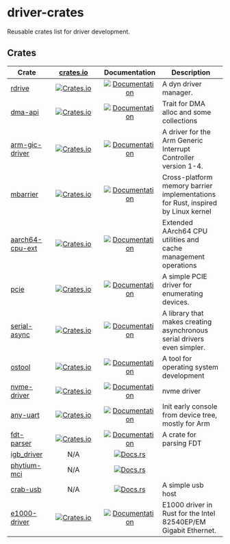 # driver-crates

Reusable crates list for driver development.

## Crates

| Crate | &nbsp;&nbsp;&nbsp;&nbsp;&nbsp;[crates.io](crates.io)&nbsp;&nbsp;&nbsp;&nbsp;&nbsp; | Documentation | Description |
|----|:--:|:--:|----|
| [rdrive](https://github.com/drivercraft/rdrive) | [![Crates.io](https://img.shields.io/crates/v/rdrive.svg)](https://crates.io/crates/rdrive) | [![Documentation](https://docs.rs/rdrive/badge.svg)](https://docs.rs/rdrive) | A dyn driver manager. |
| [dma-api](https://github.com/drivercraft/dma-api) | [![Crates.io](https://img.shields.io/crates/v/dma-api.svg)](https://crates.io/crates/dma-api) | [![Documentation](https://docs.rs/dma-api/badge.svg)](https://docs.rs/dma-api) | Trait for DMA alloc and some collections |
| [arm-gic-driver](https://github.com/rcore-os/arm-gic-driver) | [![Crates.io](https://img.shields.io/crates/v/arm-gic-driver.svg)](https://crates.io/crates/arm-gic-driver) | [![Documentation](https://docs.rs/arm-gic-driver/badge.svg)](https://docs.rs/arm-gic-driver) | A driver for the Arm Generic Interrupt Controller version 1-4. |
| [mbarrier](https://github.com/drivercraft/mbarrier) | [![Crates.io](https://img.shields.io/crates/v/mbarrier.svg)](https://crates.io/crates/mbarrier) | [![Documentation](https://docs.rs/mbarrier/badge.svg)](https://docs.rs/mbarrier) | Cross-platform memory barrier implementations for Rust, inspired by Linux kernel |
| [aarch64-cpu-ext](https://github.com/drivercraft/aarch64-cpu-ext) | [![Crates.io](https://img.shields.io/crates/v/aarch64-cpu-ext.svg)](https://crates.io/crates/aarch64-cpu-ext) | [![Documentation](https://docs.rs/aarch64-cpu-ext/badge.svg)](https://docs.rs/aarch64-cpu-ext) | Extended AArch64 CPU utilities and cache management operations |
| [pcie](https://github.com/drivercraft/pcie) | [![Crates.io](https://img.shields.io/crates/v/pcie.svg)](https://crates.io/crates/pcie) | [![Documentation](https://docs.rs/pcie/badge.svg)](https://docs.rs/pcie) | A simple PCIE driver for enumerating devices. |
| [serial-async](https://github.com/rcore-os/serial-async) | [![Crates.io](https://img.shields.io/crates/v/serial-async.svg)](https://crates.io/crates/serial-async) | [![Documentation](https://docs.rs/serial-async/badge.svg)](https://docs.rs/serial-async) | A library that makes creating asynchronous serial drivers even simpler. |
| [ostool](https://github.com/ZR233/ostool) | [![Crates.io](https://img.shields.io/crates/v/ostool.svg)](https://crates.io/crates/ostool) | [![Documentation](https://docs.rs/ostool/badge.svg)](https://docs.rs/ostool) | A tool for operating system development |
| [nvme-driver](https://github.com/drivercraft/nvme) | [![Crates.io](https://img.shields.io/crates/v/nvme-driver.svg)](https://crates.io/crates/nvme-driver) | [![Documentation](https://docs.rs/nvme-driver/badge.svg)](https://docs.rs/nvme-driver) | nvme driver |
| [any-uart](https://github.com/rcore-os/any-uart) | [![Crates.io](https://img.shields.io/crates/v/any-uart.svg)](https://crates.io/crates/any-uart) | [![Documentation](https://docs.rs/any-uart/badge.svg)](https://docs.rs/any-uart) | Init early console from device tree, mostly for Arm |
| [fdt-parser](https://github.com/drivercraft/fdt-parser) | [![Crates.io](https://img.shields.io/crates/v/fdt-parser.svg)](https://crates.io/crates/fdt-parser) | [![Documentation](https://docs.rs/fdt-parser/badge.svg)](https://docs.rs/fdt-parser) | A crate for parsing FDT |
| [igb_driver](https://github.com/bullhh/igb_driver) | N/A | [![Docs.rs](https://img.shields.io/badge/docs-pages-green)](https://drivercraft.github.io/igb_driver) |  |
| [phytium-mci](https://github.com/qclic/phytium-mci) | N/A | [![Docs.rs](https://img.shields.io/badge/docs-pages-green)](https://drivercraft.github.io/phytium-mci) |  |
| [crab-usb](https://github.com/drivercraft/CrabUSB) | N/A | [![Docs.rs](https://img.shields.io/badge/docs-pages-green)](https://drivercraft.github.io/CrabUSB) | A simple usb host |
| [e1000-driver](https://gitee.com/zr233/e1000-rust) | [![Crates.io](https://img.shields.io/crates/v/e1000-driver.svg)](https://crates.io/crates/e1000-driver) | [![Documentation](https://docs.rs/e1000-driver/badge.svg)](https://docs.rs/e1000-driver) | E1000 driver in Rust for the Intel 82540EP/EM Gigabit Ethernet. |

